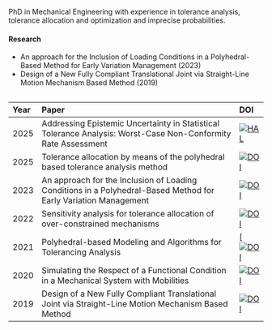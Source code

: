 PhD in Mechanical Engineering with experience in tolerance analysis, tolerance allocation and optimization and imprecise probabilities.

#### Research
- An approach for the Inclusion of Loading Conditions in a Polyhedral-Based Method for Early Variation Management (2023)
- Design of a New Fully Compliant Translational Joint via Straight-Line Motion Mechanism Based Method (2019) 

## 
|Year | Paper | DOI |
|:----|:------|:----|
|2025|Addressing Epistemic Uncertainty in Statistical Tolerance Analysis: Worst-Case Non-Conformity Rate Assessment|[![HAL](https://img.shields.io/badge/HAL-05312883-blue.svg)](https://hal.archives-ouvertes.fr/hal-05312883)|
|2025|Tolerance allocation by means of the polyhedral based tolerance analysis method|[![DOI](https://img.shields.io/badge/DOI-10.1016%2Fj.cirpj.2025.04.016-black.svg)](https://doi.org/10.1016/j.cirpj.2025.04.016)|
|2023|An approach for the Inclusion of Loading Conditions in a Polyhedral-Based Method for Early Variation Management| [![DOI](https://img.shields.io/badge/DOI-10.1017%2Fpds.2023.52-black.svg)](https://doi.org/10.1017/pds.2023.52)|
|2022|Sensitivity analysis for tolerance allocation of over-constrained mechanisms|[![DOI](https://img.shields.io/badge/DOI-10.1016%2Fj.procir.2022.10.018-black.svg)](https://doi.org/10.1016/j.procir.2022.10.018)|
|2021|Polyhedral-based Modeling and Algorithms for Tolerancing Analysis|[[![DOI](https://img.shields.io/badge/DOI-10.1016%2Fj.cad.2021.103071-black.svg)](https://doi.org/10.1016/j.cad.2021.103071)|
|2020|Simulating the Respect of a Functional Condition in a Mechanical System with Mobilities|[![DOI](https://img.shields.io/badge/DOI-10.1016%2Fj.procir.2020.05.195-black.svg)](https://doi.org/10.1016/j.procir.2020.05.195)|
|2019|Design of a New Fully Compliant Translational Joint via Straight-Line Motion Mechanism Based Method |[![DOI](https://img.shields.io/badge/DOI-10.1115/DETC2019--97091-black.svg)](https://doi.org/10.1115/DETC2019-97091)|


<!--
**sonigarcigo/sonigarcigo** is a ✨ _special_ ✨ repository because its `README.md` (this file) appears on your GitHub profile.

Here are some ideas to get you started:

- 🔭 I’m currently working on ...
- 🌱 I’m currently learning ...
- 👯 I’m looking to collaborate on ...
- 🤔 I’m looking for help with ...
- 💬 Ask me about ...
- 📫 How to reach me: ...
- 😄 Pronouns: ...
- ⚡ Fun fact: ...
-->
